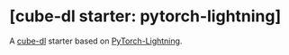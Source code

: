 # [cube-dl starter: pytorch-lightning]

A [cube-dl](https://github.com/Alive1024/cube-dl) starter based on [PyTorch-Lightning](https://lightning.ai/pytorch-lightning).
